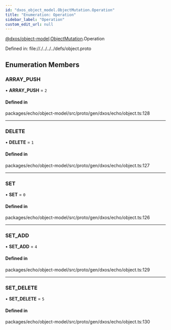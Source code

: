 ```yaml
---
id: "dxos_object_model.ObjectMutation.Operation"
title: "Enumeration: Operation"
sidebar_label: "Operation"
custom_edit_url: null
---
```


[@dxos/object-model](../modules/dxos_object_model.md).[ObjectMutation](../namespaces/dxos_object_model.ObjectMutation.md).Operation

Defined in:
  file://./../../../defs/object.proto

## Enumeration Members

### ARRAY\_PUSH

• **ARRAY\_PUSH** = ``2``

#### Defined in

packages/echo/object-model/src/proto/gen/dxos/echo/object.ts:128

___

### DELETE

• **DELETE** = ``1``

#### Defined in

packages/echo/object-model/src/proto/gen/dxos/echo/object.ts:127

___

### SET

• **SET** = ``0``

#### Defined in

packages/echo/object-model/src/proto/gen/dxos/echo/object.ts:126

___

### SET\_ADD

• **SET\_ADD** = ``4``

#### Defined in

packages/echo/object-model/src/proto/gen/dxos/echo/object.ts:129

___

### SET\_DELETE

• **SET\_DELETE** = ``5``

#### Defined in

packages/echo/object-model/src/proto/gen/dxos/echo/object.ts:130
